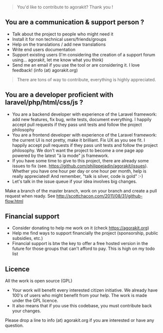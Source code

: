 > You'd like to contribute to agorakit? Thank you !

## You are a communication & support person ?
- Talk about the project to people who might need it
- Install it for non technical users/friends/groups
- Help on the translations / add new translations
- Write end users documentation
- Support existing users (I'm considering the creation of a support forum using... agorakit, let me know what you think)
- Send me an email if you use the tool or are considering it. I love feedback! (info (at) agorakit.org)

> There are tons of way to contribute, everything is highly appreciated.

## You are a developer proficient with laravel/php/html/css/js ?
- You are a backend developer with experience of the Laravel framework: add new features, fix bug, write tests, document everything. I happily accept pull requests if they pass unit tests and follow the project philosophy
- You are a frontend developer with experience of the Laravel framework: the current UI is not pretty, make it brilliant. Fix UX as you see fit. I happily accept pull requests if they pass unit tests and follow the project philosophy. We don't want the project to become a one page app powered by the latest "à la mode" js framework.
- If you have some time to give to this project, there are already some issues to fix (see. https://github.com/philippejadin/agorakit/issues). Whether you have one hour per day or one hour per month, help is really appreciated! And remember, "talk is silver, code is gold" :-)
- Let's talk in the issue queue if your idea involves big changes.

Make a branch of the master branch, work on your branch and create a pull request when ready. See http://scottchacon.com/2011/08/31/github-flow.html

## Financial support
- Consider donating to help me work on it (check https://agorakit.org)
- Help me find ways to support financially the project (sponsorship, public subsidies, etc.)
- Financial support is btw the key to offer a free hosted version in the future for those groups that can't afford to pay. This is high on my todo list

## Licence
All the work is open source (GPL)
- Your work will benefit every interested citizen initiative. We already have 100's of users who might benefit from your help. The work is made under the GPL licence.
- It  also means that if you use this codebase, you must contribute back your changes.

Please drop a line to info (at) agorakit.org if you are interested or have any question.
